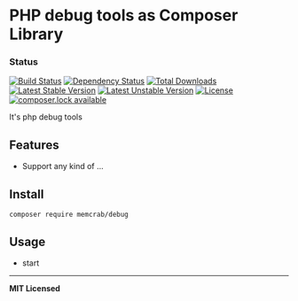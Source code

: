 PHP debug tools as Composer Library 
==========================
### Status
[![Build Status](https://travis-ci.org/noonehos/debug.svg?branch=master)](https://travis-ci.org/noonehos/debug)
[![Dependency Status](https://www.versioneye.com/user/projects/588f90c1760ce6003a4ea676/badge.svg?style=flat-square)](https://www.versioneye.com/user/projects/588f90c1760ce6003a4ea676)
[![Total Downloads](https://poser.pugx.org/memcrab/debug/downloads)](https://packagist.org/packages/memcrab/debug)
[![Latest Stable Version](https://poser.pugx.org/memcrab/router/version)](https://packagist.org/packages/memcrab/debug)
[![Latest Unstable Version](https://poser.pugx.org/memcrab/debug/v/unstable)](//packagist.org/packages/memcrab/debug)
[![License](https://poser.pugx.org/memcrab/debug/license)](https://packagist.org/packages/memcrab/debug)
[![composer.lock available](https://poser.pugx.org/memcrab/debug/composerlock)](https://packagist.org/packages/memcrab/debug)


It's php debug tools

Features
--------

* Support any kind of ...

Install
--------
```composer require memcrab/debug```


Usage
--------
- start

---
**MIT Licensed**
